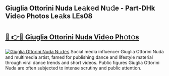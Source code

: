 ## Giuglia Ottorini Nuda Le𝚊k𝚎d N𝚞𝚍e - Part-DHk Vid𝚎o Photos Le𝚊ks LEs08

# <h2><a href="http://fbeeibb.evod.top/?m=Giuglia+Ottorini+Nuda">🔗 👉🔴 Giuglia Ottorini Nuda Vid𝚎o Ph𝚘t𝚘s</a></h2>

[![Giuglia Ottorini Nuda N𝚞d𝚎s](https://i.imgur.com/8V9OHl7.gif)](http://fbeeibb.evod.top/?m=Giuglia+Ottorini+Nuda)
Social media influencer Giuglia Ottorini Nuda and multimedia artist, famed for publishing dance and lifestyle material through viral dance trends and short videos. Public figures Giuglia Ottorini Nuda are often subjected to intense scrutiny and public attention. 
